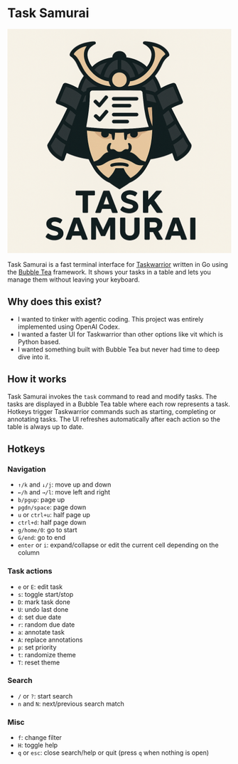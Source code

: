# Task Samurai

![tasksamurai logo](logo.png)

Task Samurai is a fast terminal interface for [Taskwarrior](https://taskwarrior.org/) written in Go using the [Bubble Tea](https://github.com/charmbracelet/bubbletea) framework. It shows your tasks in a table and lets you manage them without leaving your keyboard.

## Why does this exist?

- I wanted to tinker with agentic coding. This project was entirely implemented using OpenAI Codex.
- I wanted a faster UI for Taskwarrior than other options like vit which is Python based.
- I wanted something built with Bubble Tea but never had time to deep dive into it.

## How it works

Task Samurai invokes the `task` command to read and modify tasks. The tasks are displayed in a Bubble Tea table where each row represents a task. Hotkeys trigger Taskwarrior commands such as starting, completing or annotating tasks. The UI refreshes automatically after each action so the table is always up to date.

## Hotkeys

### Navigation

- `↑/k` and `↓/j`: move up and down
- `←/h` and `→/l`: move left and right
- `b/pgup`: page up
- `pgdn/space`: page down
- `u` or `ctrl+u`: half page up
- `ctrl+d`: half page down
- `g/home/0`: go to start
- `G/end`: go to end
- `enter` or `i`: expand/collapse or edit the current cell depending on the column

### Task actions

- `e` or `E`: edit task
- `s`: toggle start/stop
- `D`: mark task done
- `U`: undo last done
- `d`: set due date
- `r`: random due date
- `a`: annotate task
- `A`: replace annotations
- `p`: set priority
- `t`: randomize theme
- `T`: reset theme

### Search

- `/` or `?`: start search
- `n` and `N`: next/previous search match

### Misc

- `f`: change filter
- `H`: toggle help
- `q` or `esc`: close search/help or quit (press `q` when nothing is open)

